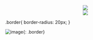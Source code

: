 <center>
  <a href="https://www.github.com/xiaobili">
    <img align="center" src="https://github-readme-stats.vercel.app/api?username=xiaobili&show_icons=true&theme=flag-india&hide_border=true&locale=cn&card_width=1000&border_radius=20"/>
  </a>
<br>
  <a href="https://www.github.com/xiaobili">
    <img align="center" src="https://github-readme-stats.vercel.app/api/top-langs/?username=xiaobili&theme=flag-india&hide_border=true&locale=cn&card_width=1000&border_radius=20"/>
  </a>
</center>

.border{
  border-radius: 20px;
}

![image](https://pic.rmb.bdstatic.com/bjh/231208/93b086b0ef1566ad64918d70726322745686.png){: .border}
